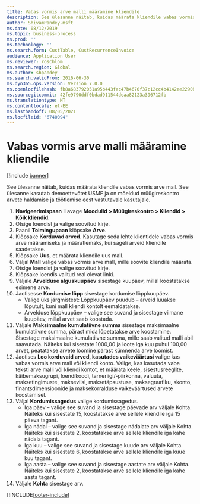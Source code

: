 ```yaml
---
title: Vabas vormis arve malli määramine kliendile
description: See ülesanne näitab, kuidas määrata kliendile vabas vormis arve mall.
author: ShivamPandey-msft
ms.date: 08/12/2019
ms.topic: business-process
ms.prod: ''
ms.technology: ''
ms.search.form: CustTable, CustRecurrenceInvoice
audience: Application User
ms.reviewer: roschlom
ms.search.region: Global
ms.author: shpandey
ms.search.validFrom: 2016-06-30
ms.dyn365.ops.version: Version 7.0.0
ms.openlocfilehash: fb8a683792051a95b443fac47b4670f37c12cc4b4142ee2290b89ee1845662cf
ms.sourcegitcommit: 42fe9790ddf0bdad911544deaa82123a396712fb
ms.translationtype: HT
ms.contentlocale: et-EE
ms.lasthandoff: 08/05/2021
ms.locfileid: "6740094"
---
```

# <a name="assign-a-free-text-invoice-template-to-a-customer"></a>Vabas vormis arve malli määramine kliendile

[!include [banner](../../includes/banner.md)]

See ülesanne näitab, kuidas määrata kliendile vabas vormis arve mall. See ülesanne kasutab demoettevõtet USMF ja on mõeldud müügireskontro arvete haldamise ja töötlemise eest vastutavale kasutajale.

1. **Navigeerimispaan** il avage **Moodulid > Müügireskontro > Kliendid > Kõik kliendid**.
2. Otsige loendist ja valige soovitud kirje.
3. Paanil **Toimingupaan** klõpsake **Arve**.
4. Klõpsake **Korduvad arved**. Kasutage seda lehte klientidele vabas vormis arve määramiseks ja määratlemaks, kui sageli arveid kliendile saadetakse.  
5. Klõpsake **Uus**, et määrata kliendile uus mall.
6. Väljal **Mall** valige vabas vormis arve mall, mille soovite kliendile määrata.
7. Otsige loendist ja valige soovitud kirje.
8. Klõpsake loendis valitud real olevat linki.
9. Väljale **Arvelduse alguskuupäev** sisestage kuupäev, millal koostatakse esimene arve.
10. Jaotisesse **Kordumise lõpp** sisestage kordumise lõppkuupäev.  
    * Valige üks järgmistest: Lõppkuupäev puudub – arveid luuakse lõputult, kuni mall kliendi kontolt eemaldatakse.
    * Arvelduse lõppkuupäev – valige see suvand ja sisestage viimane kuupäev, millal arvet saab koostada.  
11. Väljale **Maksimaalne kumulatiivne summa** sisestage maksimaalne kumulatiivne summa, pärast mida lõpetatakse arve koostamine. Sisestage maksimaalne kumulatiivne summa, mille saab valitud malli abil saavutada. Näiteks kui sisestate 1000,00 ja loote iga kuu puhul 100,00 arvet, peatatakse arvete loomine pärast kümnenda arve loomist.  
12. Jaotises **Loo korduvaid arved, kasutades vaikeväärtusi** valige kas vabas vormis arve mall või kliendi konto. Valige, kas kasutada vaba teksti arve malli või kliendi kontot, et määrata keele, sisestusreeglite, käibemaksugrupi, loendikoodi, tarneriigi/-piirkonna, valuuta, maksetingimuste, makseviisi, maksetäpsustuse, maksegraafiku, skonto, finantsdimensioonide ja maksekorralduse vaikeväärtused arvete koostamisel.  
13. Väljal **Kordumissagedus** valige kordumissagedus.
    + Iga päev – valige see suvand ja sisestage päevade arv väljale Kohta. Näiteks kui sisestate 15, koostatakse arve sellele kliendile iga 15 päeva tagant.
    + Iga nädal – valige see suvand ja sisestage nädalate arv väljale Kohta. Näiteks kui sisestate 2, koostatakse arve sellele kliendile iga kahe nädala tagant.
    + Iga kuu – valige see suvand ja sisestage kuude arv väljale Kohta. Näiteks kui sisestate 6, koostatakse arve sellele kliendile iga kuue kuu tagant.
    + Iga aasta – valige see suvand ja sisestage aastate arv väljale Kohta. Näiteks kui sisestate 2, koostatakse arve sellele kliendile iga kahe aasta tagant.  
14. Väljale **Kohta** sisestage arv.



[!INCLUDE[footer-include](../../../includes/footer-banner.md)]